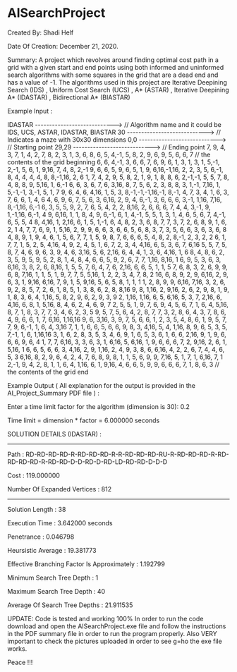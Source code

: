 # AISearchProject

Created By: Shadi Helf

Date Of Creation: December 21, 2020.

Summary: A project which revolves around finding optimal cost path in a grid with a given start and end points using both informed and uninformed search algorithms with some squares in the grid that are a dead end and has a value of -1. The algorithms used in
this project are Iterative Deepining Search (IDS) , Uniform Cost Search (UCS) , A* (ASTAR) , Iterative Deepining A* (IDASTAR) , Bidirectional A* (BIASTAR) 

Example Input :

IDASTAR ----------------------------> // Algorithm name and it could be IDS, UCS, ASTAR, IDASTAR, BIASTAR
30 ---------------------------->      // Indicates a maze with 30x30 dimensions
0,0 ---------------------------->   // Starting point
29,29 ----------------------------> // Ending point
 7, 9, 4, 3, 7, 1, 4, 2, 7, 8, 2, 3, 1, 3, 6, 8, 6, 5, 4,-1, 5, 8, 2, 9, 6, 9, 5, 6, 6, 7 // the contents of the grid beginning
 6, 6, 4,-1, 3, 6, 6, 7, 6, 9, 6, 1, 3, 1, 3, 1, 5,-1, 2,-1, 5, 6, 1, 9,16, 7, 4, 8, 2,-1
 9, 6, 6, 5, 9, 6, 5, 1, 9, 6,16,-1,16, 2, 2, 3, 5, 6,-1, 8, 4, 4, 4, 4, 8, 8,-1,16, 2, 6
 1, 7, 4, 2, 9, 5, 8, 2, 1, 9, 1, 8, 8, 6, 2,-1,-1, 5, 5, 7, 8, 4, 8, 8, 9, 5,16, 1, 6,-1
 6, 6, 3, 6, 7, 6, 3,16, 8, 7, 5, 6, 2, 3, 8, 8, 3, 1,-1, 7,16, 1, 5,-1,-1, 3,-1, 5, 1, 7
 9, 6, 4, 6, 4,16, 1, 5, 3, 8,-1,-1,-1,16,-1, 8,-1, 4, 7, 3, 4, 1, 6, 3, 7, 6, 6, 1, 4, 6
 4, 6, 9, 6, 7, 5, 6, 3, 6,16, 2, 9, 4, 6,-1, 3, 6, 6, 6, 3,-1, 1,16, 7,16, 8,-1,16, 6,-1
 6, 3, 5, 5, 9, 2, 7, 6, 5, 4, 2, 2, 8,16, 2, 6, 6, 6, 7, 4, 4, 3,-1, 9, 1,-1,16, 6,-1, 4
 9, 6,16, 1, 1, 8, 4, 9, 6,-1, 6, 1, 4,-1, 5, 5, 1, 3, 1, 4, 6, 5, 6, 7, 4,-1, 6, 5, 5, 4
 8, 4,16, 1, 2,16, 6, 1, 5, 1,-1, 6, 4, 8, 2, 3, 6, 8, 7, 7, 3, 7, 2, 6, 8, 9, 1, 6, 2, 1
 4, 7, 7, 6, 9, 1, 5,16, 2, 9, 9, 6, 6, 3, 6, 6, 5, 6, 8, 3, 7, 3, 5, 6, 6, 3, 6, 3, 6, 8
 4, 8, 9, 1, 9, 4, 6, 1, 5, 6, 7, 7, 1, 5, 9, 8, 7, 6, 6, 6, 5, 4, 8, 2, 8,-1, 2, 3, 2, 2
 6, 1, 7, 7, 1, 5, 2, 5, 4,16, 4, 9, 2, 4, 5, 1, 6, 7, 2, 3, 4, 4,16, 6, 5, 3, 6, 7, 6,16
 5, 5, 7, 5, 8, 7, 4, 6, 9, 6, 3, 9, 4, 6, 3,16, 5, 6, 2,16, 6, 4, 4, 1, 3, 6, 4,16, 1, 6
 8, 4, 8, 6, 2, 3, 5, 9, 5, 9, 5, 2, 8, 1, 4, 8, 4, 6, 6, 5, 9, 2, 6, 7, 7, 1,16, 8,16, 1
 6, 9, 5, 3, 6, 3, 6,16, 3, 8, 2, 6, 8,16, 1, 5, 5, 7, 6, 4, 7, 6, 2,16, 6, 6, 5, 1, 1, 5
 7, 6, 8, 3, 2, 6, 9, 9, 6, 8, 7,16, 1, 1, 5, 1, 9, 7, 7, 5, 5,16, 1, 2, 2, 3, 4, 7, 8, 2
16, 6, 8, 9, 2, 9, 6,16, 2, 9, 6, 3, 1, 9,16, 6,16, 7, 9, 1, 5, 9,16, 5, 6, 5, 8, 1, 1, 1
 1, 2, 8, 9, 9, 6,16, 7,16, 3, 2, 6, 9, 2, 8, 5, 7, 2, 6, 1, 8, 5, 1, 3, 8, 6, 2, 8, 8,16
 9, 8, 1,16, 2, 9,16, 2, 6, 2, 9, 8, 1, 9, 1, 8, 3, 6, 4, 1,16, 5, 8, 2, 9, 6, 2, 9, 3, 9
 2, 1,16, 1,16, 6, 5, 6,16, 5, 3, 7, 2,16, 6, 4,16, 6, 8, 1, 5,16, 8, 4, 6, 2, 4, 6, 9, 7
 2, 5, 5, 1, 9, 7, 6, 9, 4, 5, 6, 7, 1, 6, 4, 5,16, 8, 7, 1, 8, 3, 7, 7, 3, 4, 6, 2, 3, 5
 9, 5, 7, 5, 6, 4, 2, 8, 7, 7, 3, 2, 8, 6, 4, 3, 7, 8, 6, 4, 9, 6, 6, 1, 7, 6,16, 1,16,16
 9, 6, 3,16, 3, 9, 7, 5, 6, 6, 1, 2, 3, 5, 4, 8, 6, 1, 9, 5, 7, 7, 9, 6,-1, 1, 6, 4, 3,16
 7, 1, 1, 6, 6, 5, 6, 6, 9, 8, 3, 4,16, 5, 4, 1,16, 8, 9, 6, 5, 3, 5, 7,-1, 1, 6, 1,16,16
 3, 1, 6, 2, 8, 3, 5, 3, 4, 6, 9, 1, 6, 5, 3, 6, 1, 6, 6, 2,16, 9, 1, 9, 6, 6, 6, 9, 6, 4
 1, 7, 7, 6,16, 3, 3, 6, 3, 1, 6,16, 5, 6,16, 1, 9, 6, 6, 6, 7, 2, 9,16, 2, 6, 1, 5,16, 1
 6, 6, 5, 6, 6, 3, 4,16, 2, 9, 1,16, 2, 4, 9, 3, 8, 6, 6,16, 4, 2, 2, 6, 7, 4, 4, 6, 5, 3
 6,16, 8, 2, 9, 6, 4, 2, 4, 7, 6, 8, 9, 8, 1, 1, 5, 6, 9, 9, 7,16, 5, 1, 7, 1, 6,16, 7, 1
 2,-1, 9, 4, 2, 8, 1, 1, 6, 4, 1,16, 6, 1, 9,16, 4, 6, 6, 5, 9, 9, 6, 6, 6, 7, 1, 8, 6, 3 // the contents of the grid end

Example Output ( All explanation for the output is provided in the AI_Project_Summary PDF file ) :

Enter a time limit factor for the algorithm (dimension is 30): 0.2

Time limit = dimension * factor = 6.000000 seconds

SOLUTION DETAILS (IDASTAR) :

***************************************************************************************

Path : RD-RD-RD-RD-R-RD-RD-RD-R-R-RD-RD-RD-RU-R-RD-RD-RD-R-RD-RD-RD-RD-R-RD-RD-D-D-RD-D-RD-LD-RD-RD-D-D-D

Cost : 119.000000

Number Of Expanded Vertices : 812

***************************************************************************************

Solution Length : 38

Execution Time : 3.642000 seconds

Penetrance : 0.046798

Heursistic Average : 19.381773

Effective Branching Factor Is Approximately : 1.192799

Minimum Search Tree Depth : 1

Maximum Search Tree Depth : 40

Average Of Search Tree Depths : 21.911535

UPDATE: Code is tested and working 100% In order to run the code download and open the AISearchProject.exe file and follow the instructions in the PDF summary file in order to run the program properly. Also VERY important to check the pictures uploaded in order to see g=ho the exe file works.

Peace !!!
